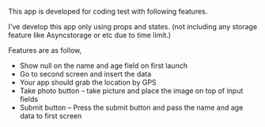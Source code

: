 This app is developed for coding test with following features.

I've develop this app only using props and states. (not including any storage feature like Asyncstorage or etc due to time limit.)

Features are as follow,

- Show null on the name and age field on first
launch
- Go to second screen and insert the data
- Your app should grab the location by GPS
- Take photo button – take picture and place
the image on top of input fields
- Submit button – Press the submit button and
pass the name and age data to first screen